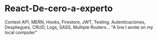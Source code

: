 # React-De-cero-a-experto
Context API, MERN, Hooks, Firestore, JWT, Testing, Autenticaciones, Despliegues, CRUD, Logs, SASS, Multiple Routers...
"A line I wrote on my local computer" 
